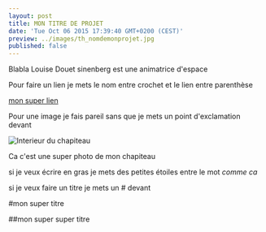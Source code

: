 ```yaml
---
layout: post
title: MON TITRE DE PROJET
date: 'Tue Oct 06 2015 17:39:40 GMT+0200 (CEST)'
preview: ../images/th_nomdemonprojet.jpg
published: false
---
```


Blabla Louise Douet sinenberg est une animatrice d'espace


Pour faire un lien je mets le nom entre crochet et le lien entre parenthèse

[mon super lien](louiseds.github.io)

Pour une image je fais pareil sans que je mets un point d'exclamation devant

![Interieur du chapiteau](../images/photochapiteau1.jpg)

Ca c'est une super photo de mon chapiteau

si je veux écrire en gras je mets des petites étoiles entre le mot *comme ca*

si je veux faire un titre je mets un # devant

#mon super titre

##mon super super titre
